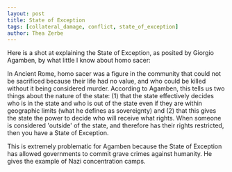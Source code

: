 ```yaml
---
layout: post
title: State of Exception
tags: [collateral_damage, conflict, state_of_exception]
author: Thea Zerbe
---
```


Here is a shot at explaining the State of Exception, as posited by Giorgio Agamben, by what little I know about homo sacer:

In Ancient Rome, homo sacer was a figure in the community that could not be sacrificed because their life had no value, and who could be killed without it being considered murder. According to Agamben, this tells us two things about the nature of the state: (1) that the state effectively decides who is in the state and who is out of the state even if they are within geographic limits (what he defines as sovereignty) and (2) that this gives the state the power to decide who will receive what rights. When someone is considered 'outside' of the state, and therefore has their rights restricted, then you have a State of Exception.

This is extremely problematic for Agamben because the State of Exception has allowed governments to commit grave crimes against humanity. He gives the example of Nazi concentration camps.
